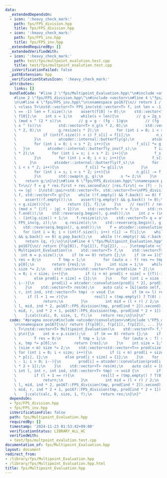```yaml
---
data:
  _extendedDependsOn:
  - icon: ':heavy_check_mark:'
    path: fps/FPS_division.hpp
    title: fps/FPS_division.hpp
  - icon: ':heavy_check_mark:'
    path: fps/FPS_inv.hpp
    title: fps/FPS_inv.hpp
  _extendedRequiredBy: []
  _extendedVerifiedWith:
  - icon: ':heavy_check_mark:'
    path: test/fps/multpoint_evalution.test.cpp
    title: test/fps/multpoint_evalution.test.cpp
  _isVerificationFailed: false
  _pathExtension: hpp
  _verificationStatusIcon: ':heavy_check_mark:'
  attributes:
    links: []
  bundledCode: "#line 2 \"fps/Multipoint_Evaluation.hpp\"\n#include <atcoder/convolution>\n\
    #line 2 \"fps/FPS_division.hpp\"\n#include <vector>\n#line 4 \"fps/FPS_division.hpp\"\
    \n\n#line 4 \"fps/FPS_inv.hpp\"\n\nnamespace po167{\n// return 1 / f\ntemplate\
    \ <class T>\nstd::vector<T> FPS_inv(std::vector<T> f, int len = -1){\n    if (len\
    \ == -1) len = f.size();\n    assert(f[0] != 0);\n    std::vector<T> g = {1 /\
    \ f[0]};\n    int s = 1;\n    while(s < len){\n        // g = 2g_s - f(g_s)^2\
    \ (mod x ^ (2 * s))\n        // g = g - (fg - 1)g\n        // (fg - 1) = 0 (mod\
    \ x ^ (s))\n        std::vector<T> n_g(s * 2, 0);\n        std::vector<T> f_s(s\
    \ * 2, 0);\n        g.resize(s * 2);\n        for (int i = 0; i < s * 2; i++){\n\
    \            if (int(f.size()) > i) f_s[i] = f[i];\n            n_g[i] = g[i];\n\
    \        }\n        atcoder::internal::butterfly(g);\n        atcoder::internal::butterfly(f_s);\n\
    \        for (int i = 0; i < s * 2; i++){\n            f_s[i] *= g[i];\n     \
    \   }\n        atcoder::internal::butterfly_inv(f_s);\n        T iz = 1 / (T)(s\
    \ * 2);\n        for (int i = s; i < s * 2; i++){\n            f_s[i] *= iz;\n\
    \        }\n        for (int i = 0; i < s; i++){\n            f_s[i] = 0;\n  \
    \      }\n        atcoder::internal::butterfly(f_s);\n        for (int i = 0;\
    \ i < s * 2; i++){\n            f_s[i] *= g[i];\n        }\n        atcoder::internal::butterfly_inv(f_s);\n\
    \        for (int i = s; i < s * 2; i++){\n            n_g[i] -= f_s[i] * iz;\n\
    \        }\n        std::swap(n_g, g);\n        s *= 2;\n    }\n    g.resize(len);\n\
    \    return g;\n}\n}\n#line 6 \"fps/FPS_division.hpp\"\nnamespace po167{\ntemplate<class\
    \ T>\n// f = g * res.first + res.second\n// |res.first| <= |f| - |g| + 1\n// |res.second|\
    \ <= |g| - 1\nstd::pair<std::vector<T>, std::vector<T>>\nFPS_division(std::vector<T>\
    \ f, std::vector<T> g){\n    while (!f.empty() && f.back() == 0) f.pop_back();\n\
    \    assert(!f.empty());\n    assert(!g.empty() && g.back() != 0);\n    if (f.size()\
    \ < g.size()){\n        return {{}, f};\n    }\n    // rev(f) / rev(g) = rev(q)\
    \ (mod x ^ {|f| - |g| + 1})\n    std::vector<T> r = f;\n    std::reverse(f.begin(),\
    \ f.end());\n    std::reverse(g.begin(), g.end());\n    int z = (int)f.size()\
    \ - (int)g.size() + 1;\n    f.resize(z);\n    std::vector<T> q = atcoder::convolution(f,\
    \ FPS_inv(g, z));\n    q.resize(z);\n    std::reverse(g.begin(), g.end());\n \
    \   std::reverse(q.begin(), q.end());\n    f = atcoder::convolution(q, g);\n \
    \   for (int i = 0; i < (int)f.size(); i++) r[i] -= f[i];\n    while (!q.empty()\
    \ && q.back() == 0) q.pop_back();\n    while (!r.empty() && r.back() == 0) r.pop_back();\n\
    \    return {q, r};\n}\n}\n#line 4 \"fps/Multipoint_Evaluation.hpp\"\n\nnamespace\
    \ po167{\n// return {f(p[0]), f(p[1]), f(p[2]), ... }\ntemplate <class T>\nstd::vector<T>\
    \ Multipoint_Evaluation(\n    std::vector<T> f,\n    std::vector<T> p\n){\n  \
    \  int m = p.size();\n    if (m == 0) return {};\n    if (m == 1){\n        T\
    \ res = 0;\n        T tmp = 1;\n        for (auto x : f) res += tmp * x, tmp *=\
    \ p[0];\n        return {res};\n    }\n    int size = 1;\n    while (size < m)\
    \ size *= 2;\n    std::vector<std::vector<T>> prod(size * 2);\n    for (int i\
    \ = 0; i < size; i++){\n        if (i < m) prod[i + size] = {(T)(-1) * p[i], 1};\n\
    \        else prod[i + size] = {1};\n    }\n    for (int i = size - 1; i > 0;\
    \ i--){\n        prod[i] = atcoder::convolution(prod[i * 2], prod[i * 2 + 1]);\n\
    \    }\n    std::vector<T> res(m);\n    auto calc = [&](auto self, int l, int\
    \ r, int ind, std::vector<T> tmp) -> void {\n        if (m <= l) return;\n   \
    \     if (l + 1 == r){\n            res[l] = (tmp.empty() ? T(0) : tmp[0]);\n\
    \            return;\n        }\n        int mid = (l + r) / 2;\n        self(self,\
    \ l, mid, ind * 2, po167::FPS_division(tmp, prod[ind * 2]).second);\n        self(self,\
    \ mid, r, ind * 2 + 1, po167::FPS_division(tmp, prod[ind * 2 + 1]).second);\n\
    \    };calc(calc, 0, size, 1, f);\n    return res;\n}\n}\n"
  code: "#pragma once\n#include <atcoder/convolution>\n#include \"FPS_division.hpp\"\
    \n\nnamespace po167{\n// return {f(p[0]), f(p[1]), f(p[2]), ... }\ntemplate <class\
    \ T>\nstd::vector<T> Multipoint_Evaluation(\n    std::vector<T> f,\n    std::vector<T>\
    \ p\n){\n    int m = p.size();\n    if (m == 0) return {};\n    if (m == 1){\n\
    \        T res = 0;\n        T tmp = 1;\n        for (auto x : f) res += tmp *\
    \ x, tmp *= p[0];\n        return {res};\n    }\n    int size = 1;\n    while\
    \ (size < m) size *= 2;\n    std::vector<std::vector<T>> prod(size * 2);\n   \
    \ for (int i = 0; i < size; i++){\n        if (i < m) prod[i + size] = {(T)(-1)\
    \ * p[i], 1};\n        else prod[i + size] = {1};\n    }\n    for (int i = size\
    \ - 1; i > 0; i--){\n        prod[i] = atcoder::convolution(prod[i * 2], prod[i\
    \ * 2 + 1]);\n    }\n    std::vector<T> res(m);\n    auto calc = [&](auto self,\
    \ int l, int r, int ind, std::vector<T> tmp) -> void {\n        if (m <= l) return;\n\
    \        if (l + 1 == r){\n            res[l] = (tmp.empty() ? T(0) : tmp[0]);\n\
    \            return;\n        }\n        int mid = (l + r) / 2;\n        self(self,\
    \ l, mid, ind * 2, po167::FPS_division(tmp, prod[ind * 2]).second);\n        self(self,\
    \ mid, r, ind * 2 + 1, po167::FPS_division(tmp, prod[ind * 2 + 1]).second);\n\
    \    };calc(calc, 0, size, 1, f);\n    return res;\n}\n}"
  dependsOn:
  - fps/FPS_division.hpp
  - fps/FPS_inv.hpp
  isVerificationFile: false
  path: fps/Multipoint_Evaluation.hpp
  requiredBy: []
  timestamp: '2024-11-23 01:53:42+09:00'
  verificationStatus: LIBRARY_ALL_AC
  verifiedWith:
  - test/fps/multpoint_evalution.test.cpp
documentation_of: fps/Multipoint_Evaluation.hpp
layout: document
redirect_from:
- /library/fps/Multipoint_Evaluation.hpp
- /library/fps/Multipoint_Evaluation.hpp.html
title: fps/Multipoint_Evaluation.hpp
---
```

